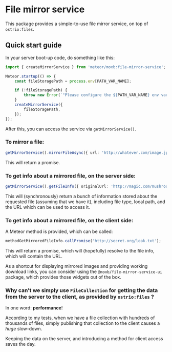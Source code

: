 # File mirror service

This package provides a simple-to-use file mirror service, on top of `ostrio:files`.

## Quick start guide

In your server boot-up code, do something like this:
``` typescript
import { createMirrorService } from 'meteor/moxb:file-mirror-service';

Meteor.startup(() => {
    const fileStoragePath = process.env[PATH_VAR_NAME];

    if (!fileStoragePath) {
        throw new Error(`"Please configure the ${PATH_VAR_NAME} env variable!`);
    }
    createMirrorService({
        fileStoragePath,
    });
});
```

After this, you can access the service via `getMirrorService()`.

### To mirror a file:

``` typescript
getMirrorService().mirrorFileAsync({ url: 'http://whatever.com/image.jpg'});
`````

This will return a promise.

### To get info about a mirrored file, on the server side:

```typescript
getMirrorService().getFileInfo({ originalUrl: 'http://magic.com/mushroom.jpg'});
```

This will (synchronously) return a bunch of information stored about
the requested file (assuming that we have it),
including file type, local path, and the URL which can be used to access it.

### To get info about a mirrored file, on the client side:

A Meteor method is provided, which can be called:

```typescript
methodGetMirroredFileInfo.callPromise('http://secret.org/leak.txt');
```

This will return a promise, which will (hopefully) resolve to the file info,
which will contain the URL.

As a shortcut for displaying mirrored images and providing working download links,
you can consider using the `@moxb/file-mirror-service-ui` package, which provides
those widgets out of the box.

### Why can't we simply use `FileCollection` for getting the data from the server to the client, as provided by `ostrio:files` ?

In one word: **performance**!

According to my tests, when we have a file collection with hundreds of thousands of files,
simply publishing that collection to the client causes a _huge_ slow-down.

Keeping the data on the server, and introducing a method for client access saves the day.
